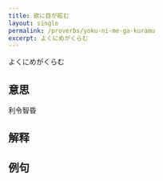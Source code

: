 ```yaml
---
title: 欲に目が眩む
layout: single
permalink: /proverbs/yoku-ni-me-ga-kuramu
excerpt: よくにめがくらむ
---
```


よくにめがくらむ

## 意思

利令智昏

## 解释

## 例句

